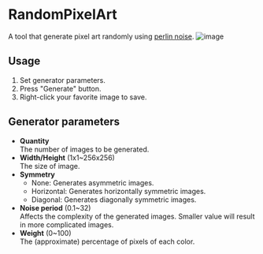 # RandomPixelArt
A tool that generate pixel art randomly using [perlin noise](https://en.wikipedia.org/wiki/Perlin_noise).
![image](https://user-images.githubusercontent.com/83043568/199630623-cb50e26f-721e-472a-9582-ef130a1c78d2.png)

## Usage
1. Set generator parameters.
2. Press "Generate" button.
3. Right-click your favorite image to save.

## Generator parameters
- **Quantity**  
  The number of images to be generated.
- **Width/Height** (1x1~256x256)  
  The size of image.
- **Symmetry**  
  - None: Generates asymmetric images.
  - Horizontal: Generates horizontally symmetric images.
  - Diagonal: Generates diagonally symmetric images.
- **Noise period** (0.1~32)  
  Affects the complexity of the generated images. Smaller value will result in more complicated images.
- **Weight** (0~100)  
  The (approximate) percentage of pixels of each color.
